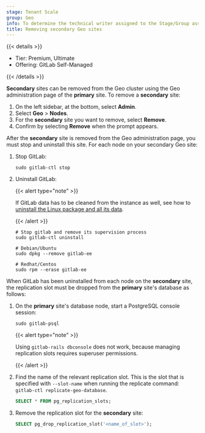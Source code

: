```yaml
---
stage: Tenant Scale
group: Geo
info: To determine the technical writer assigned to the Stage/Group associated with this page, see https://handbook.gitlab.com/handbook/product/ux/technical-writing/#assignments
title: Removing secondary Geo sites
---
```


{{< details >}}

- Tier: Premium, Ultimate
- Offering: GitLab Self-Managed

{{< /details >}}

**Secondary** sites can be removed from the Geo cluster using the Geo administration page of the **primary** site. To remove a **secondary** site:

1. On the left sidebar, at the bottom, select **Admin**.
1. Select **Geo** > **Nodes**.
1. For the **secondary** site you want to remove, select **Remove**.
1. Confirm by selecting **Remove** when the prompt appears.

After the **secondary** site is removed from the Geo administration page, you must
stop and uninstall this site. For each node on your secondary Geo site:

1. Stop GitLab:

   ```shell
   sudo gitlab-ctl stop
   ```

1. Uninstall GitLab:

   {{< alert type="note" >}}

   If GitLab data has to be cleaned from the instance as well, see how to [uninstall the Linux package and all its data](https://docs.gitlab.com/omnibus/installation/#uninstall-the-linux-package-omnibus).

   {{< /alert >}}

   ```shell
   # Stop gitlab and remove its supervision process
   sudo gitlab-ctl uninstall

   # Debian/Ubuntu
   sudo dpkg --remove gitlab-ee

   # Redhat/Centos
   sudo rpm --erase gitlab-ee
   ```

When GitLab has been uninstalled from each node on the **secondary** site, the replication slot must be dropped from the **primary** site's database as follows:

1. On the **primary** site's database node, start a PostgreSQL console session:

   ```shell
   sudo gitlab-psql
   ```

   {{< alert type="note" >}}

   Using `gitlab-rails dbconsole` does not work, because managing replication slots requires superuser permissions.

   {{< /alert >}}

1. Find the name of the relevant replication slot. This is the slot that is specified with `--slot-name` when running the replicate command: `gitlab-ctl replicate-geo-database`.

   ```sql
   SELECT * FROM pg_replication_slots;
   ```

1. Remove the replication slot for the **secondary** site:

   ```sql
   SELECT pg_drop_replication_slot('<name_of_slot>');
   ```
